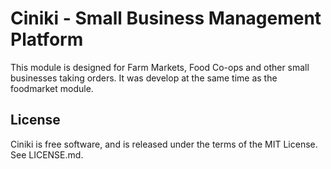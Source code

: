 Ciniki - Small Business Management Platform
===========================================

This module is designed for Farm Markets, Food Co-ops and other small businesses taking orders. It was develop
at the same time as the foodmarket module.

License
-------
Ciniki is free software, and is released under the terms of the MIT License. See LICENSE.md.
